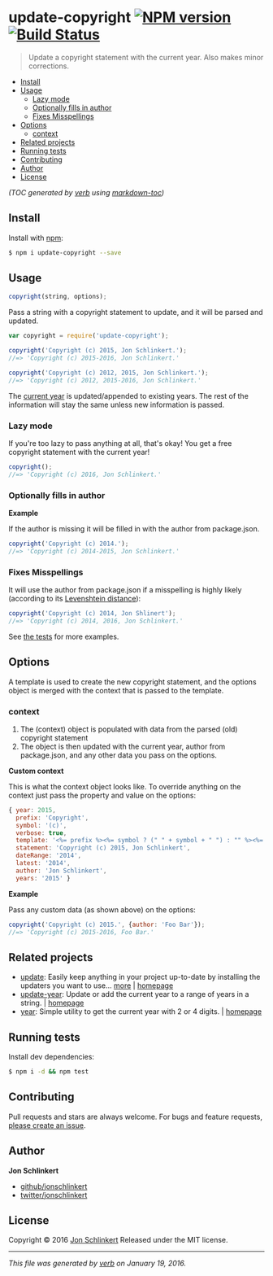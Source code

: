 # update-copyright [![NPM version](https://img.shields.io/npm/v/update-copyright.svg)](https://www.npmjs.com/package/update-copyright) [![Build Status](https://img.shields.io/travis/jonschlinkert/update-copyright.svg)](https://travis-ci.org/jonschlinkert/update-copyright)

> Update a copyright statement with the current year. Also makes minor corrections.

- [Install](#install)
- [Usage](#usage)
  * [Lazy mode](#lazy-mode)
  * [Optionally fills in author](#optionally-fills-in-author)
  * [Fixes Misspellings](#fixes-misspellings)
- [Options](#options)
  * [context](#context)
- [Related projects](#related-projects)
- [Running tests](#running-tests)
- [Contributing](#contributing)
- [Author](#author)
- [License](#license)

_(TOC generated by [verb](https://github.com/verbose/verb) using [markdown-toc](https://github.com/jonschlinkert/markdown-toc))_

## Install

Install with [npm](https://www.npmjs.com/):

```sh
$ npm i update-copyright --save
```

## Usage

```js
copyright(string, options);
```

Pass a string with a copyright statement to update, and it will be parsed and updated.

```js
var copyright = require('update-copyright');

copyright('Copyright (c) 2015, Jon Schlinkert.');
//=> 'Copyright (c) 2015-2016, Jon Schlinkert.'

copyright('Copyright (c) 2012, 2015, Jon Schlinkert.');
//=> 'Copyright (c) 2012, 2015-2016, Jon Schlinkert.'
```

The [current year](https://github.com/jonschlinkert/update-year) is updated/appended to existing years. The rest of the information will stay the same unless new information is passed.

### Lazy mode

If you're too lazy to pass anything at all, that's okay! You get a free copyright statement with the current year!

```js
copyright();
//=> 'Copyright (c) 2016, Jon Schlinkert.'
```

### Optionally fills in author

**Example**

If the author is missing it will be filled in with the author from package.json.

```js
copyright('Copyright (c) 2014.');
//=> 'Copyright (c) 2014-2015, Jon Schlinkert.'
```

### Fixes Misspellings

It will use the author from package.json if a misspelling is highly likely (according to its [Levenshtein distance](https://en.wikipedia.org/wiki/Levenshtein_distance)):

```js
copyright('Copyright (c) 2014, Jon Shlinert');
//=> 'Copyright (c) 2014, 2016, Jon Schlinkert.'
```

See [the tests](./tests.js) for more examples.

## Options

A template is used to create the new copyright statement, and the options object is merged with the context that is passed to the template.

### context

1. The (context) object is populated with data from the parsed (old) copyright statement
2. The object is then updated with the current year, author from package.json, and any other data you pass on the options.

**Custom context**

This is what the context object looks like. To override anything on the context just pass the property and value on the options:

```js
{ year: 2015,
  prefix: 'Copyright',
  symbol: '(c)',
  verbose: true,
  template: '<%= prefix %><%= symbol ? (" " + symbol + " ") : "" %><%= years %>, <%= author %>.',
  statement: 'Copyright (c) 2015, Jon Schlinkert',
  dateRange: '2014',
  latest: '2014',
  author: 'Jon Schlinkert',
  years: '2015' }
```

**Example**

Pass any custom data (as shown above) on the options:

```js
copyright('Copyright (c) 2015.', {author: 'Foo Bar'});
//=> 'Copyright (c) 2015-2016, Foo Bar.'
```

## Related projects

* [update](https://www.npmjs.com/package/update): Easily keep anything in your project up-to-date by installing the updaters you want to use… [more](https://www.npmjs.com/package/update) | [homepage](https://github.com/update/update)
* [update-year](https://www.npmjs.com/package/update-year): Update or add the current year to a range of years in a string. | [homepage](https://github.com/jonschlinkert/update-year)
* [year](https://www.npmjs.com/package/year): Simple utility to get the current year with 2 or 4 digits. | [homepage](https://github.com/jonschlinkert/year)

## Running tests

Install dev dependencies:

```sh
$ npm i -d && npm test
```

## Contributing

Pull requests and stars are always welcome. For bugs and feature requests, [please create an issue](https://github.com/jonschlinkert/update-copyright/issues/new).

## Author

**Jon Schlinkert**

* [github/jonschlinkert](https://github.com/jonschlinkert)
* [twitter/jonschlinkert](http://twitter.com/jonschlinkert)

## License

Copyright © 2016 [Jon Schlinkert](https://github.com/jonschlinkert)
Released under the MIT license.

***

_This file was generated by [verb](https://github.com/verbose/verb) on January 19, 2016._
